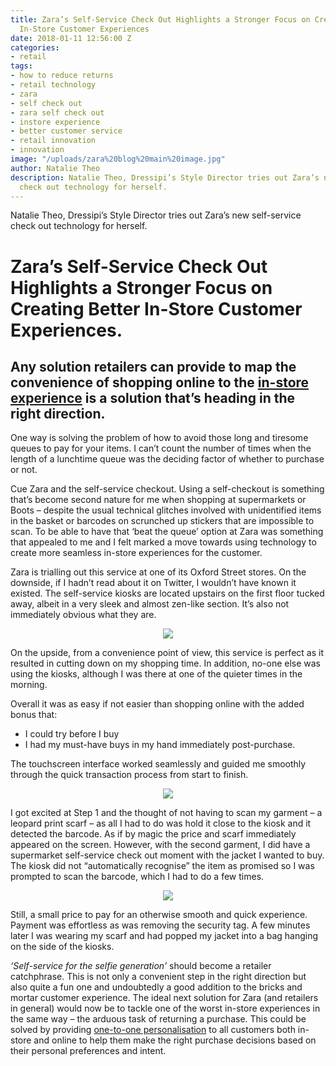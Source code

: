 ```yaml
---
title: Zara’s Self-Service Check Out Highlights a Stronger Focus on Creating Better
  In-Store Customer Experiences
date: 2018-01-11 12:56:00 Z
categories:
- retail
tags:
- how to reduce returns
- retail technology
- zara
- self check out
- zara self check out
- instore experience
- better customer service
- retail innovation
- innovation
image: "/uploads/zara%20blog%20main%20image.jpg"
author: Natalie Theo
description: Natalie Theo, Dressipi’s Style Director tries out Zara’s new self-service
  check out technology for herself.
---
```


Natalie Theo, Dressipi’s Style Director tries out Zara’s new self-service check out technology for herself.

# Zara’s Self-Service Check Out Highlights a Stronger Focus on Creating Better In-Store Customer Experiences.

## Any solution retailers can provide to map the convenience of shopping online to the [in-store experience](https://dressipi.com/how-to-improve-customer-experience-instore/) is a solution that’s heading in the right direction.

One way is solving the problem of how to avoid those long and tiresome queues to pay for your items. I can’t count the number of times when the length of a lunchtime queue was the deciding factor of whether to purchase or not.

Cue Zara and the self-service checkout. Using a self-checkout is something that’s become second nature for me when shopping at supermarkets or Boots – despite the usual technical glitches involved with unidentified items in the basket or barcodes on scrunched up stickers that are impossible to scan. To be able to have that ‘beat the queue’ option at Zara was something that appealed to me and I felt marked a move towards using technology to create more seamless in-store experiences for the customer.

Zara is trialling out this service at one of its Oxford Street stores. On the downside, if I hadn’t read about it on Twitter, I wouldn’t have known it existed. The self-service kiosks are located upstairs on the first floor tucked away, albeit in a very sleek and almost zen-like section. It’s also not immediately obvious what they are.

<p style="text-align:center"><img style="margin-left: 0px" src ="/uploads/Zara%201_resized.jpg"/></p>

On the upside, from a convenience point of view, this service is perfect as it resulted in cutting down on my shopping time. In addition, no-one else was using the kiosks, although I was there at one of the quieter times in the morning.

Overall it was as easy if not easier than shopping online with the added bonus that:

- I could try before I buy
- I had my must-have buys in my hand immediately post-purchase.

The touchscreen interface worked seamlessly and guided me smoothly through the quick transaction process from start to finish.

<p style="text-align:center"><img style="margin-left: 0px" src ="/uploads/zara%203%20resized.jpg"/></p>

I got excited at Step 1 and the thought of not having to scan my garment – a leopard print scarf – as all I had to do was hold it close to the kiosk and it detected the barcode. As if by magic the price and scarf immediately appeared on the screen. However, with the second garment, I did have a supermarket self-service check out moment with the jacket I wanted to buy. The kiosk did not “automatically recognise” the item as promised so I was prompted to scan the barcode, which I had to do a few times.

<p style="text-align:center"><img style="margin-left: 0px" src ="/uploads/zara_2_resized.jpg"/></p>

Still, a small price to pay for an otherwise smooth and quick experience. Payment was effortless as was removing the security tag. A few minutes later I was wearing my scarf and had popped my jacket into a bag hanging on the side of the kiosks.

_‘Self-service for the selfie generation’_ should become a retailer catchphrase. This is not only a convenient step in the right direction but also quite a fun one and undoubtedly a good addition to the bricks and mortar customer experience. The ideal next solution for Zara (and retailers in general) would now be to tackle one of the worst in-store experiences in the same way – the arduous task of returning a purchase. This could be solved by providing [one-to-one personalisation](https://dressipi.com/one-to-one-personalisation/) to all customers both in-store and online to help them make the right purchase decisions based on their personal preferences and intent.